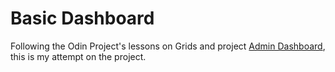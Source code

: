 # Basic Dashboard

Following the Odin Project's lessons on Grids and project [Admin Dashboard](https://www.theodinproject.com/lessons/node-path-intermediate-html-and-css-admin-dashboard), this is my attempt on the project.